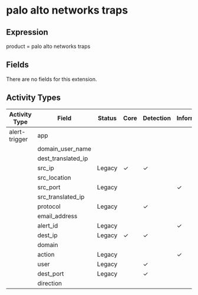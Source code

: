 palo alto networks traps
========================

Expression
----------

product = palo alto networks traps

Fields
------

There are no fields for this extension.

Activity Types
--------------

| Activity Type | Field              | Status | Core     | Detection | Informational |
| ------------- | ------------------ | ------ | -------- | --------- | ------------- |
| alert-trigger | app                |        |          |           |               |
|               | domain_user_name   |        |          |           |               |
|               | dest_translated_ip |        |          |           |               |
|               | src_ip             | Legacy | &#10003; | &#10003;  |               |
|               | src_location       |        |          |           |               |
|               | src_port           | Legacy |          |           | &#10003;      |
|               | src_translated_ip  |        |          |           |               |
|               | protocol           | Legacy |          | &#10003;  |               |
|               | email_address      |        |          |           |               |
|               | alert_id           | Legacy |          |           | &#10003;      |
|               | dest_ip            | Legacy | &#10003; | &#10003;  |               |
|               | domain             |        |          |           |               |
|               | action             | Legacy |          |           | &#10003;      |
|               | user               | Legacy |          | &#10003;  |               |
|               | dest_port          | Legacy |          | &#10003;  |               |
|               | direction          |        |          |           |               |

